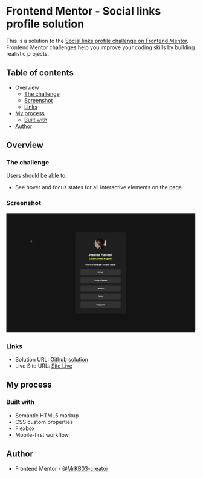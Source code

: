 # Frontend Mentor - Social links profile solution

This is a solution to the [Social links profile challenge on Frontend Mentor](https://www.frontendmentor.io/challenges/social-links-profile-UG32l9m6dQ). Frontend Mentor challenges help you improve your coding skills by building realistic projects. 

## Table of contents

- [Overview](#overview)
  - [The challenge](#the-challenge)
  - [Screenshot](#screenshot)
  - [Links](#links)
- [My process](#my-process)
  - [Built with](#built-with)
- [Author](#author)

## Overview

### The challenge

Users should be able to:

- See hover and focus states for all interactive elements on the page

### Screenshot

![](./assets/images/screenshot.png)

### Links

- Solution URL: [Github solution](https://github.com/MrKB03-creator/social-links-profile-main)
- Live Site URL: [Site Live](https://mrkb03-creator.github.io/social-links-profile-main/)

## My process

### Built with

- Semantic HTML5 markup
- CSS custom properties
- Flexbox
- Mobile-first workflow

## Author

- Frontend Mentor - [@MrKB03-creator](https://www.frontendmentor.io/profile/MrKB03-creator)
